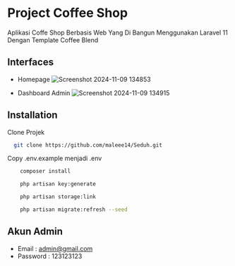 # Project Coffee Shop
Aplikasi Coffe Shop Berbasis Web Yang Di Bangun Menggunakan Laravel 11 Dengan Template Coffee Blend

## Interfaces
- Homepage
![Screenshot 2024-11-09 134853](https://github.com/user-attachments/assets/59dcc837-522b-4cce-b769-b7f0947ea81d)


- Dashboard Admin
![Screenshot 2024-11-09 134915](https://github.com/user-attachments/assets/5e5cfa65-359e-4dec-bada-da957254f982)

## Installation
Clone Projek

```bash
  git clone https://github.com/maleee14/Seduh.git
```

Copy .env.example menjadi .env

```bash
    composer install
```

```bash
    php artisan key:generate
```

```bash
    php artisan storage:link
```

```bash
    php artisan migrate:refresh --seed
```
## Akun Admin
-   Email        : admin@gmail.com
-   Password     : 123123123



